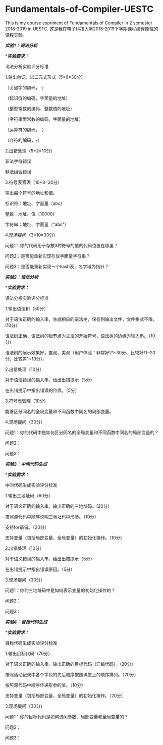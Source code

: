 # Fundamentals-of-Compiler-UESTC
This is my course expriment of Fundamentals of Compiler in 2 semester 2018-2019 in UESTC. 这是我在电子科技大学2018-2019下学期课程编译原理的课程实验。

***实验1：词法分析***

****实验要求：***

词法分析实验评分标准

1.输出单词，以二元式形式（5\*6=30分）

（关键字的编码，-）

（标识符的编码，字面量的地址）

（整型常数的编码，整数值的地址）

（字符串型常数的编码，字面量的地址）

（运算符的编码，-）

（介符的编码，-）

2.出错处理（5\*2=10分）

非法字符错误

非法组合错误

3.符号表管理（10\*3=30分）

输出每个符号的地址和值。

标识符：地址、字面量（abc）

整数：地址、值（10000）

字符串：地址、字面量（"abc"）

4.现场提问（3\*10=30分）

问题1：你的代码用于存放3种符号的值的代码位置在哪里？

问题2：是否能重新实现存放字面量字符串？

问题3：是否能重新实现一个hash表，名字域为指针？

***实验2：语法分析***

****实验要求：***

语法分析实验评分标准

1.输出语法树（50分）

对于语法正确的输入串，生成相应的语法树，保存到输出文件，文件格式不限。(10分）

语法树正确，语法树的根节点为文法的开始符号，语法树的边缘为输入串。（10分）

语法树的展示效果好，直观、美观（用户体验：非常好21~30分、比较好11~20分、比较差1~10分）。

2.出错处理（10分）

对于语法错误的输入串，给出出错提示（5分）

在出错提示中指出错误的位置。（5分）

3.符号表管理（10分）

能够区分同名的全局变量和不同函数中同名的局部变量。

4.现场提问（30分）

问题1：你的代码中是如何区分同名的全局变量和不同函数中同名的局部变量的？

问题2：

问题3：

***实验3：中间代码生成***

****实验要求：***

中间代码生成实验评分标准

1.输出三地址码（60分）

对于语义正确的输入串，输出正确的三地址码。(20分）

按照源代码中顺序说明三地址码中形参。（10分）

支持for语句。（20分）

支持变量（包括局部变量、全局变量）的初始化操作。（10分）

2.出错处理（10分）

对于语义错误的输入串，给出出错提示（5分）

在出错提示中指出错误原因。（5分）

3.现场提问（30分）

问题1：你的三地址码中是如何表示变量的初始化操作的？

问题2：

问题3：

***实验4：目标代码生成***

****实验要求：***

目标代码生成实验评分标准

1.输出目标代码（70分）

对于语义正确的输入串，输出正确的目标代码（汇编代码）。(20分）

按照活动记录中各个字段的先后顺序按照课堂上的顺序排列。（20分）

按照源代码中顺序传递形参的值。（10分）

支持变量（包括局部变量、全局变量）的初始化操作。（20分）

3.现场提问（30分）

问题1：你的目标代码是如何访问参数、局部变量和全局变量的？

问题2：

问题3：

